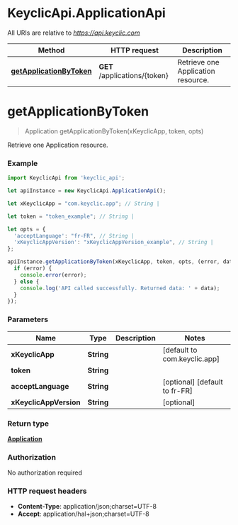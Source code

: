# KeyclicApi.ApplicationApi

All URIs are relative to *https://api.keyclic.com*

Method | HTTP request | Description
------------- | ------------- | -------------
[**getApplicationByToken**](ApplicationApi.md#getApplicationByToken) | **GET** /applications/{token} | Retrieve one Application resource.


<a name="getApplicationByToken"></a>
# **getApplicationByToken**
> Application getApplicationByToken(xKeyclicApp, token, opts)

Retrieve one Application resource.

### Example
```javascript
import KeyclicApi from 'keyclic_api';

let apiInstance = new KeyclicApi.ApplicationApi();

let xKeyclicApp = "com.keyclic.app"; // String | 

let token = "token_example"; // String | 

let opts = { 
  'acceptLanguage': "fr-FR", // String | 
  'xKeyclicAppVersion': "xKeyclicAppVersion_example", // String | 
};

apiInstance.getApplicationByToken(xKeyclicApp, token, opts, (error, data, response) => {
  if (error) {
    console.error(error);
  } else {
    console.log('API called successfully. Returned data: ' + data);
  }
});
```

### Parameters

Name | Type | Description  | Notes
------------- | ------------- | ------------- | -------------
 **xKeyclicApp** | **String**|  | [default to com.keyclic.app]
 **token** | **String**|  | 
 **acceptLanguage** | **String**|  | [optional] [default to fr-FR]
 **xKeyclicAppVersion** | **String**|  | [optional] 

### Return type

[**Application**](Application.md)

### Authorization

No authorization required

### HTTP request headers

 - **Content-Type**: application/json;charset=UTF-8
 - **Accept**: application/hal+json;charset=UTF-8

